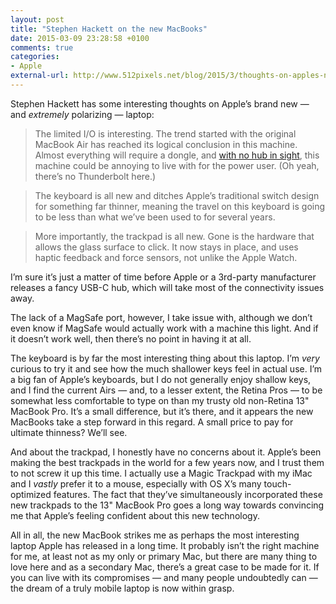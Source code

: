 ```yaml
---
layout: post
title: "Stephen Hackett on the new MacBooks"
date: 2015-03-09 23:28:58 +0100
comments: true
categories: 
- Apple
external-url: http://www.512pixels.net/blog/2015/3/thoughts-on-apples-new-macbook-with-retina-display
---
```


Stephen Hackett has some interesting thoughts on Apple’s brand new — and _extremely_ polarizing — laptop:

> The limited I/O is interesting. The trend started with the original MacBook Air has reached its logical conclusion in this machine. Almost everything will require a dongle, and [with no hub in sight](http://atp.fm/episodes/107), this machine could be annoying to live with for the power user. (Oh yeah, there’s no Thunderbolt here.)

> The keyboard is all new and ditches Apple’s traditional switch design for something far thinner, meaning the travel on this keyboard is going to be less than what we’ve been used to for several years.

> More importantly, the trackpad is all new. Gone is the hardware that allows the glass surface to click. It now stays in place, and uses haptic feedback and force sensors, not unlike the Apple Watch.

I’m sure it’s just a matter of time before Apple or a 3rd-party manufacturer releases a fancy USB-C hub, which will take most of the connectivity issues away. 

The lack of a MagSafe port, however, I take issue with, although we don’t even know if MagSafe would actually work with a machine this light. And if it doesn’t work well, then there’s no point in having it at all.

The keyboard is by far the most interesting thing about this laptop. I’m _very_ curious to try it and see how the much shallower keys feel in actual use. I’m a big fan of Apple’s keyboards, but I do not generally enjoy shallow keys, and I find the current Airs — and, to a lesser extent, the Retina Pros — to be somewhat less comfortable to type on than my trusty old non-Retina 13" MacBook Pro. It’s a small difference, but it’s there, and it appears the new MacBooks take a step forward in this regard. A small price to pay for ultimate thinness? We’ll see.

And about the trackpad, I honestly have no concerns about it. Apple’s been making the best trackpads in the world for a few years now, and I trust them to not screw it up this time. I actually use a Magic Trackpad with my iMac and I _vastly_ prefer it to a mouse, especially with OS X’s many touch-optimized features. The fact that they’ve simultaneously incorporated these new trackpads to the 13" MacBook Pro goes a long way towards convincing me that Apple’s feeling confident about this new technology.

All in all, the new MacBook strikes me as perhaps the most interesting laptop Apple has released in a long time. It probably isn’t the right machine for me, at least not as my only or primary Mac, but there are many thing to love here and as a secondary Mac, there’s a great case to be made for it. If you can live with its compromises — and many people undoubtedly can — the dream of a truly mobile laptop is now within grasp.